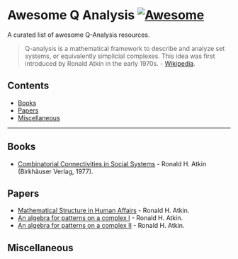# Awesome Q Analysis [![Awesome](https://awesome.re/badge.svg)](https://github.com/sindresorhus/awesome)

A curated list of awesome Q-Analysis resources.

>  Q-analysis is a mathematical framework to describe and analyze set systems, or equivalently simplicial complexes. This idea was first introduced by Ronald Atkin in the early 1970s. - [Wikipedia](https://en.wikipedia.org/wiki/Q-analysis).


## Contents

- [Books](#books)
- [Papers](#papers)
- [Miscellaneous](#miscellaneous)

<hr>

## Books

- [Combinatorial Connectivities in Social Systems](https://link.springer.com/book/10.1007/978-3-0348-5750-5) - Ronald H. Atkin (Birkhäuser Verlag, 1977).

## Papers

- [Mathematical Structure in Human Affairs]() - Ronald H. Atkin.
- [An algebra for patterns on a complex I](https://www.sciencedirect.com/science/article/abs/pii/S0020737374800246) - Ronald H. Atkin.
- [An algebra for patterns on a complex II](https://www.sciencedirect.com/science/article/abs/pii/S0020737376800156) - Ronald H. Atkin. 

## Miscellaneous
